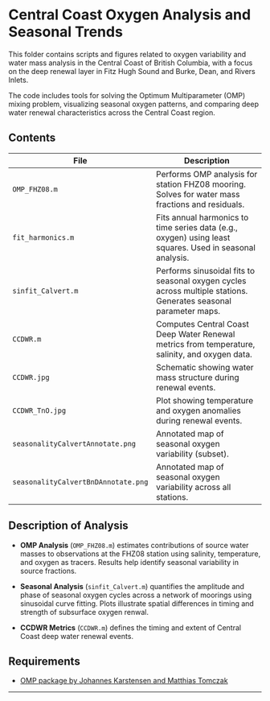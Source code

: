 # Central Coast Oxygen Analysis and Seasonal Trends

This folder contains scripts and figures related to oxygen variability and water mass analysis in the Central Coast of British Columbia, with a focus on the deep renewal layer in Fitz Hugh Sound and Burke, Dean, and Rivers Inlets.

The code includes tools for solving the Optimum Multiparameter (OMP) mixing problem, visualizing seasonal oxygen patterns, and comparing deep water renewal characteristics across the Central Coast region.

## Contents

| File                    | Description |
|-------------------------|-------------|
| `OMP_FHZ08.m`           | Performs OMP analysis for station FHZ08 mooring. Solves for water mass fractions and residuals. |
| `fit_harmonics.m`       | Fits annual harmonics to time series data (e.g., oxygen) using least squares. Used in seasonal analysis. |
| `sinfit_Calvert.m`      | Performs sinusoidal fits to seasonal oxygen cycles across multiple stations. Generates seasonal parameter maps. |
| `CCDWR.m`               | Computes Central Coast Deep Water Renewal metrics from temperature, salinity, and oxygen data. |
| `CCDWR.jpg`             | Schematic showing water mass structure during renewal events. |
| `CCDWR_TnO.jpg`         | Plot showing temperature and oxygen anomalies during renewal events. |
| `seasonalityCalvertAnnotate.png` | Annotated map of seasonal oxygen variability (subset). |
| `seasonalityCalvertBnDAnnotate.png` | Annotated map of seasonal oxygen variability across all stations. |

## Description of Analysis

- **OMP Analysis** (`OMP_FHZ08.m`) estimates contributions of source water masses to observations at the FHZ08 station using salinity, temperature, and oxygen as tracers. Results help identify seasonal variability in source fractions.
  
- **Seasonal Analysis** (`sinfit_Calvert.m`) quantifies the amplitude and phase of seasonal oxygen cycles across a network of moorings using sinusoidal curve fitting. Plots illustrate spatial differences in timing and strength of subsurface oxygen renwal.

- **CCDWR Metrics** (`CCDWR.m`) defines the timing and extent of Central Coast deep water renewal events. 

## Requirements

- [OMP package by Johannes Karstensen and Matthias Tomczak](https://omp.geomar.de/README.html)

---
